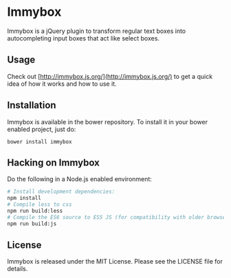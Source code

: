 # Immybox

Immybox is a jQuery plugin to transform regular text boxes into autocompleting
input boxes that act like select boxes.

## Usage

Check out [http://immybox.js.org/](http://immybox.js.org/) to get a quick idea of how it works and how to use it.

## Installation

Immybox is available in the bower repository. To install it in your bower enabled project, just do:

`bower install immybox`

## Hacking on Immybox

Do the following in a Node.js enabled environment:

```bash
# Install development dependencies:
npm install
# Compile less to css
npm run build:less
# Compile the ES6 source to ES5 JS (for compatibility with older browsers)
npm run build:js
```
## License

Immybox is released under the MIT License. Please see the LICENSE file for details.
